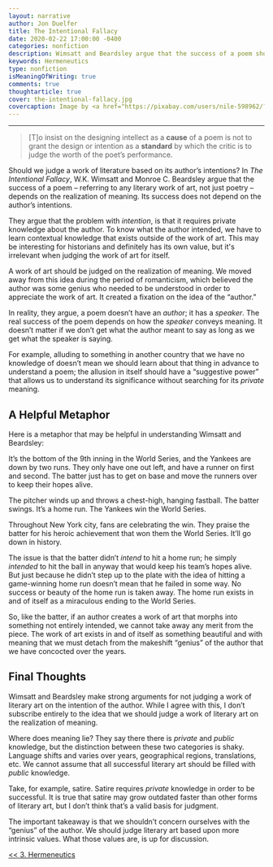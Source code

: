 ```yaml
---
layout: narrative
author: Jon Duelfer
title: The Intentional Fallacy
date: 2020-02-22 17:00:00 -0400
categories: nonfiction
description: Wimsatt and Beardsley argue that the success of a poem should be judged based on the realization of meaning, 
keywords: Hermeneutics
type: nonfiction
isMeaningOfWriting: true
comments: true
thoughtarticle: true
cover: the-intentional-fallacy.jpg
covercaption: Image by <a href="https://pixabay.com/users/nile-598962/?utm_source=link-attribution&amp;utm_medium=referral&amp;utm_campaign=image&amp;utm_content=623167">nile</a> from <a href="https://pixabay.com/?utm_source=link-attribution&amp;utm_medium=referral&amp;utm_campaign=image&amp;utm_content=623167">Pixabay</a>
---
```

<hr/>

> [T]o insist on the designing intellect as a <strong>cause</strong> of a poem is not to grant the design or intention as a <strong>standard</strong> by which the critic is to judge the worth of the poet’s performance.

Should we judge a work of literature based on its author’s intentions? In _The Intentional Fallacy_, W.K. Wimsatt and Monroe C. Beardsley argue that the success of a poem – referring to any literary work of art, not just poetry – depends on the realization of meaning. Its success does not depend on the author’s intentions.

They argue that the problem with _intention_, is that it requires private knowledge about the author. To know what the author intended, we have to learn contextual knowledge that exists outside of the work of art. This may be interesting for historians and definitely has its own value, but it's irrelevant when judging the work of art for itself.

A work of art should be judged on the realization of meaning. We moved away from this idea during the period of romanticism, which believed the author was some genius who needed to be understood in order to appreciate the work of art. It created a fixation on the idea of the “author.”

In reality, they argue, a poem doesn’t have an _author_; it has a _speaker_. The real success of the poem depends on how the _speaker_ conveys meaning. It doesn’t matter if we don’t get what the author meant to say as long as we get what the speaker is saying.

For example, alluding to something in another country that we have no knowledge of doesn’t mean we should learn about that thing in advance to understand a poem; the allusion in itself should have a “suggestive power” that allows us to understand its significance without searching for its _private_ meaning.

<h2><strong>A Helpful Metaphor</strong></h2>
Here is a metaphor that may be helpful in understanding Wimsatt and Beardsley:

It’s the bottom of the 9th inning in the World Series, and the Yankees are down by two runs. They only have one out left, and have a runner on first and second. The batter just has to get on base and move the runners over to keep their hopes alive.

The pitcher winds up and throws a chest-high, hanging fastball. The batter swings. It’s a home run. The Yankees win the World Series.

Throughout New York city, fans are celebrating the win. They praise the batter for his heroic achievement that won them the World Series. It’ll go down in history.

The issue is that the batter didn’t _intend_ to hit a home run; he simply _intended_ to hit the ball in anyway that would keep his team’s hopes alive. But just because he didn’t step up to the plate with the idea of hitting a game-winning home run doesn’t mean that he failed in some way. No success or beauty of the home run is taken away. The home run exists in and of itself as a miraculous ending to the World Series.

So, like the batter, if an author creates a work of art that morphs into something not entirely intended, we cannot take away any merit from the piece. The work of art exists in and of itself as something beautiful and with meaning that we must detach from the makeshift “genius” of the author that we have concocted over the years.

<h2><strong>Final Thoughts</strong></h2>
Wimsatt and Beardsley make strong arguments for not judging a work of literary art on the intention of the author. While I agree with this, I don’t subscribe entirely to the idea that we should judge a work of literary art on the realization of meaning.

Where does meaning lie? They say there there is _private_ and _public_ knowledge, but the distinction between these two categories is shaky. Language shifts and varies over years, geographical regions, translations, etc. We cannot assume that all successful literary art should be filled with _public_ knowledge.

Take, for example, satire. Satire requires _private_ knowledge in order to be successful. It is true that satire may grow outdated faster than other forms of literary art, but I don’t think that’s a valid basis for judgment. 

The important takeaway is that we shouldn’t concern ourselves with the “genius” of the author. We should judge literary art based upon more intrinsic values. What those values are, is up for discussion.

<div>
    <a href="{{ site.baseurl }}/texts/2019-09-22-hermeneutics/" style="float:left;"><< 3. Hermeneutics</a>
</div>